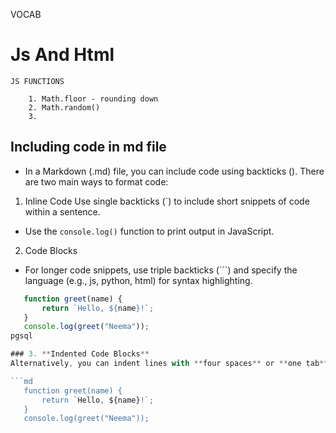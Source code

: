 VOCAB

 # Js And Html
   
   	JS FUNCTIONS

  		1. Math.floor - rounding down
  		2. Math.random()
  		3. 

## Including code in md file
- In a Markdown (.md) file, you can include code using backticks (). There are two main ways to format code:
1. Inline Code
Use single backticks (`) to include short snippets of code within a sentence.

- Use the `console.log()` function to print output in JavaScript.
2. Code Blocks
- For longer code snippets, use triple backticks (```) and specify the language (e.g., js, python, html) for syntax highlighting.
 ```js
	function greet(name) {
		return `Hello, ${name}!`;
	}
	console.log(greet("Neema"));
pgsql

### 3. **Indented Code Blocks**  
Alternatively, you can indent lines with **four spaces** or **one tab**, but this method doesn’t support syntax highlighting.

```md
    function greet(name) {
        return `Hello, ${name}!`;
    }
    console.log(greet("Neema"));
